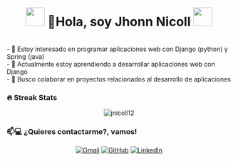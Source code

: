 <h1 align="center"><img src="https://media.giphy.com/media/k1gwkZ64YyWWmEv7fE/giphy.gif" width="42"> 👋Hola, soy Jhonn Nicoll <img src="https://media.giphy.com/media/vKhKsyEFVK4IuEKzWY/giphy.gif" width="42"></h1>
<br>
- 👀 Estoy interesado en programar aplicaciones web con Django (python) y Spring (java)<br>
- 🌱 Actualmente estoy aprendiendo a desarrollar aplicaciones web con Django<br>
- 💞️ Busco colaborar en proyectos relacionados al desarrollo de aplicaciones<br>

### 🔥 Streak Stats
<p align="center"><img src="https://github-readme-streak-stats.herokuapp.com/?user=jnicoll12&theme=algolia" alt="jnicoll12"  /></p>

### 📫💻  ¿Quieres contactarme?, vamos!
<p align="center">
	<a href="mailto:jruiz.opb@gmail.com"><img src="https://img.icons8.com/bubbles/50/000000/gmail.png" alt="Gmail"/></a>
	<a href="https://github.com/jnicoll12"><img src="https://img.icons8.com/bubbles/50/000000/github.png" alt="GitHub"/></a>
	<a href="https://linkedin.com/#"><img src="https://img.icons8.com/bubbles/50/000000/linkedin.png" alt="LinkedIn"/></a>
	
</p>
<!---
jnicoll12/jnicoll12 is a ✨ special ✨ repository because its `README.md` (this file) appears on your GitHub profile.
You can click the Preview link to take a look at your changes.
--->
